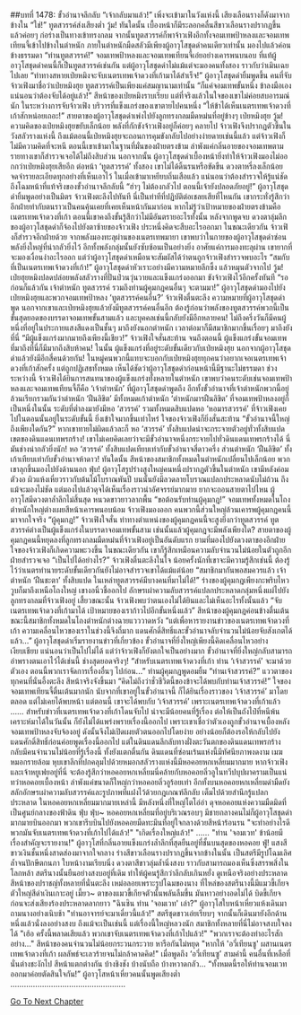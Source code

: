 ##บทที่ 1478: ขั้วอำนาจลึกลับ
“เจ้ากลับมาแล้ว!”
เพิ่งจะเข้ามาในวังแห่งนี้ เสียงเลือนรางก็ดังมาจากข้างใน
“ใช่!”
ทูตสวรรค์ส่งเสียงต่ำ
วู้ม!
ทันใดนั้น เบื้องหน้าก็มีระลอกคลื่นสีขาวเลือนรางปรากฏขึ้น แล้วค่อยๆ ก่อร่างเป็นทางเข้าทรงกลม
จากนั้นทูตสวรรค์ก็พาจ้าวเฟิงอีกทั้งจอมเทพป้าหลงและจอมเทพเทียนจี้เข้าไปข้างในตำหนัก
ภายในตำหนักมืดสลัวมีเพียงผู้อาวุโสชุดดำคนเดียวเท่านั้น มองไปแล้วค่อนข้างธรรมดา
“ท่านทูตสวรรค์!”
จอมเทพป้าหลงและจอมเทพเทียนจี้เอ่ยอย่างเคารพนบนอบ
ที่แท้ผู้อาวุโสชุดดำคนนี้ก็เป็นทูตสวรรค์เช่นกัน
แต่ผู้อาวุโสชุดดำไม่แม้แต่จะมองคนทั้งสอง ราวกับว่าเมินเฉยไปเลย
“ท่าทางสหายเป่ยหมิงจะจับเนตรเทพเจ้าดวงที่เก้ามาได้สำเร็จ!”
ผู้อาวุโสชุดดำยิ้มพูดขึ้น
คนที่จับจ้าวเฟิงมาชื่อว่าเป่ยหมิงฮุย ทูตสวรรค์เป็นเพียงแค่สมญานามเท่านั้น
“ก็แค่จอมเทพขั้นหนึ่ง ข้าลงมือเองแน่นอนว่าต้องจับได้อยู่แล้ว!”
สีหน้าของเป่ยหมิงราบเรียบ
แต่ที่จริงแล้วในใจของเขาไม่ค่อยสบอารมณ์นัก ในระหว่างการจับจ้าวเฟิง บริวารที่แข็งแกร่งของเขาตายไปคนหนึ่ง
“ให้ข้าได้เห็นเนตรเทพเจ้าดวงที่เก้าสักหน่อยเถอะ!”
สายตาของผู้อาวุโสชุดดำเพ่งไปยังลูกทรงกลมมืดหม่นที่อยู่ข้างๆ เป่ยหมิงฮุย
วู้ม!
ความคิดของเป่ยหมิงฮุยขยับเล็กน้อย พลังที่กักขังจ้าวเฟิงอยู่ก็ค่อยๆ คลายไป
จ้าวเฟิงจึงปรากฏตัวขึ้นในวังสลัวรางแห่งนี้
ถึงแม้ตอนนี้เป่ยหมิงฮุยจะถอนการคุมขังกลับไปอย่างง่ายดายเช่นนี้แล้ว แต่จ้าวเฟิงก็ไม่มีความคิดที่จะหนี
ตอนนี้เขาเข้ามาในฐานที่มั่นของฝ่ายตรงข้าม ลำพังแค่กลิ่นอายของจอมเทพตามรายทางเขาก็สำรวจเจอได้ไม่ถึงสิบส่วน
นอกจากนั้น ผู้อาวุโสชุดดำเบื้องหน้ายิ่งทำให้จ้าวเฟิงมองไม่ออกกว่าเป่ยหมิงฮุยเสียอีก
ต่อหน้า ‘ทูตสวรรค์’ ทั้งสอง เขาไม่ได้ดิ้นรนหรือขัดขืน ดวงตาหรี่ลงเล็กน้อย จดจำรายละเอียดทุกอย่างที่เห็นเอาไว้
ในเมื่อเข้ามาเหยียบถิ่นเสือแล้ว แน่นอนว่าต้องสำรวจให้รู้แน่ชัดถึงโฉมหน้าที่แท้จริงของขั้วอำนาจลึกลับนี้
“ฮ่าๆ ไม่ต้องกลัวไป ตอนนี้เจ้ายังปลอดภัยอยู่!”
ผู้อาวุโสชุดดำยิ้มพูดอย่างเป็นมิตร
จ้าวเฟิงตะลึงไปทันที นี่เป็นท่าทีที่ปฏิบัติต่อเชลยเสียที่ไหนกัน เขากระทั่งรู้สึกว่าอีกฝ่ายทำกับตนราวเป็นคนคุ้นเคยที่เคยเห็นหน้ากันมาก่อน
หากไม่รู้ว่าเป้าหมายของฝ่ายตรงข้ามคือเนตรเทพเจ้าดวงที่เก้า ตอนนี้เขาคงถึงขั้นรู้สึกว่าไม่มีอันตรายอะไรทั้งนั้น
หลังจากพูดจบ ดวงตาลุ่มลึกของผู้อาวุโสชุดดำก็จ้องไปยังตาซ้ายของจ้าวเฟิง ประหนึ่งคิดจะสืบอะไรออกมา
ในขณะเดียวกัน จ้าวเฟิงก็สำรวจอีกฝ่ายด้วย
จากพลังมองทะลุผ่านของเนตรเทพมายา เขาพบว่าในกายของผู้อาวุโสชุดดำซ่อนพลังยิ่งใหญ่ที่น่ากลัวยิ่งไว้
อีกทั้งพลังกลุ่มนั้นยังซับซ้อนเป็นอย่างยิ่ง อาศัยแค่การมองทะลุผ่าน เขายากที่จะมองเงื่อนงำอะไรออก
แต่ว่าผู้อาวุโสชุดดำเหมือนจะสัมผัสได้ว่าตนถูกจ้าวเฟิงสำรวจพบอะไร
“สมกับที่เป็นเนตรเทพเจ้าดวงที่เก้า!”
ผู้อาวุโสชุดดำหัวเราะอย่างมีความหมายลึกซึ้ง แล้วหมุนตัวจากไป
วู้ม!
เป่ยฮุยหมิงปลดปล่อยพลังสลัวรางที่ปั่นป่วนวุ่นวายและแข็งแกร่งออกมา ขังจ้าวเฟิงไว้อีกครั้งทันที
“รอก่อนก็แล้วกัน เจ้าตำหนัก ทูตสวรรค์ รวมถึงท่านผู้คุมกฎคนอื่นๆ จะตามมา!”
ผู้อาวุโสชุดดำมองไปยังเป่ยหมิงฮุยและพวกจอมเทพป้าหลง
‘ทูตสวรรค์คนอื่น?’
จ้าวเฟิงตื่นตะลึง
ความหมายที่ผู้อาวุโสชุดดำพูด นอกจากเขาและเป่ยหมิงฮุยแล้วยังมีทูตสวรรค์คนอื่นอีก
ต้องรู้ก่อนว่าพลังของทูตสวรรค์พวกนี้เป็นขั้นสุดยอดของบรรดาจอมเทพขั้นสามแล้ว
และบุคคลเช่นนี้กลับยังมีอีกหลายคน!
ไม่ถึงครึ่งวันก็มีคนผู้หนึ่งที่อยู่ในประกายแสงสีแดงเป็นชั้นๆ มาถึงยังนอกตำหนัก
เวลาต่อมาก็มีสมาชิกมากขึ้นเรื่อยๆ มาถึงยังที่นี่
“มีผู้แข็งแกร่งมากมายถึงเพียงนี้เชียว!”
จ้าวเฟิงใจสั่นสะท้าน
จนถึงตอนนี้ ผู้แข็งแกร่งขั้นจอมเทพที่มาถึงที่นี่ก็มีมากถึงสิบห้าคน!
ในนั้น ผู้แข็งแกร่งที่อยู่ระดับขั้นเดียวกับเป่ยหมิงฮุย นอกจากผู้อาวุโสชุดดำแล้วยังมีอีกสี่คนด้วยกัน!
ในหมู่คนพวกนี้แทบจะบอกกับเป่ยหมิงฮุยทุกคนว่าอยากเจอเนตรเทพเจ้าดวงที่เก้าสักครั้ง แต่ถูกปฏิเสธทั้งหมด
เห็นได้ชัดว่าผู้อาวุโสชุดดำก่อนหน้านี้มีฐานะไม่ธรรมดา
ช่วงระหว่างนี้ จ้าวเฟิงได้ยินการสนทนาของผู้แข็งแกร่งทั้งหลายในตำหนัก
เขาพบว่าคนระดับเช่นจอมเทพป้าหลงและจอมเทพเทียนจี้ก็คือ ‘เจ้าตำหนัก’ ที่ผู้อาวุโสชุดดำพูดถึง
อีกทั้งขั้วอำนาจที่เจ้าตำหนักพวกนี้อยู่ล้วนเรียกรวมกันว่าตำหนัก ‘ฝืนลิขิต’ มีทั้งหมดเก้าตำหนัก ‘ตำหนักมารฝืนลิขิต’ ที่จอมเทพป้าหลงอยู่ก็เป็นหนึ่งในนั้น
ระดับที่ต่ำลงมายังมีหอ ‘สวรรค์’ รวมทั้งหมดสิบแปดหอ ‘หอมารสวรรค์’ ที่จ้าวเฟิงเคยไปในตอนนั้นอยู่ในระดับขั้นนี้
ยิ่งเข้าใจมากขึ้นเท่าไหร่ ใจของจ้าวเฟิงก็ยิ่งสั่นสะท้าน “ขั้วอำนาจนี้ใหญ่ถึงเพียงใดกัน?”
หากเขาทายไม่ผิดแล้วละก็ หอ ‘สวรรค์’ ทั้งสิบแปดน่าจะกระจายตัวอยู่ทั่วทั้งสิบแปดเขตของดินแดนเทพรกร้าง!
เขาไม่เคยคิดเลยว่าจะมีขั้วอำนาจหนึ่งกระจายไปทั่วดินแดนเทพรกร้างได้ นี่มันช่างน่ากลัวยิ่งนัก!
หอ ‘สวรรค์’ ทั้งสิบแปดเทียบเท่ากับขั้วอำนาจสี่ดาวครึ่ง ส่วนตำหนัก ‘ฝืนลิขิต’ ทั้งเก้าเทียบเท่ากับขั้วอำนาจห้าดาว!
ทันใดนั้น สีหน้าของสมาชิกทั้งหมดในตำหนักเปลี่ยนไปเล็กน้อย พวกเขาลุกขึ้นมองไปยังด้านนอก
ฟุ่บ!
ผู้อาวุโสรูปร่างสูงใหญ่คนหนึ่งปรากฏตัวขึ้นในตำหนัก
เขามีหลังค่อมตัวงอ ผิวแห้งเหี่ยวราวกับต้นไม้โบราณพันปี บนนั้นยังมีลวดลายโบราณแปลกประหลาดนับไม่ถ้วน ถึงแม้จะมองไม่ชัด แต่มองไปแล้วดุจได้เห็นเรื่องราวน่าอัศจรรย์มากมาย ยากจะถอนสายตาไปไหน
ผู้อาวุโสมีดวงตาล้ำลึกไม่สิ้นสุด หนวดขาวยาวลากพื้น
“ขอต้อนรับท่านผู้คุมกฎ!”
จอมเทพทั้งหมดในโถงตำหนักใหญ่ต่างเผยสีหน้าเคารพนอบน้อม
จ้าวเฟิงมองออก คนพวกนี้ส่วนใหญ่ล้วนเคารพผู้คุมกฎคนนี้มาจากใจจริง
“ผู้คุมกฎ!”
จ้าวเฟิงใจสั่น
ท่าทางตำแหน่งของผู้คุมกฎคนนี้จะสูงยิ่งกว่าทูตสวรรค์
ทูตสวรรค์ต่างเป็นผู้แข็งแกร่งในบรรดาจอมเทพขั้นสาม เช่นนั้นแล้วผู้คุมกฎจะมีพลังเพียงใด?
สายตาของผู้คุมกฎคนนี้หยุดลงที่ลูกทรงกลมมืดหม่นที่จ้าวเฟิงอยู่เป็นอันดับแรก
ยามที่มองไปยังดวงตาของอีกฝ่าย ใจของจ้าวเฟิงก็เกิดความพะวงขึ้น
ในขณะเดียวกัน เขาก็รู้สึกเหมือนความลับจำนวนไม่น้อยในตัวถูกอีกฝ่ายสำรวจเจอ
“เป็นไปได้อย่างไร?”
จ้าวเฟิงตื่นตะลึงในใจ
น้อยครั้งนักที่เขาจะมีความรู้สึกเช่นนี้
ต้องรู้ไว้ว่าเนตรทำนายระดับขั้นเดียวกันยังไม่อาจสำรวจเขาได้แม้แต่น้อย
“สมาชิกมากันพอสมควรแล้ว เจ้าตำหนัก ‘ฝืนชะตา’ ทั้งสิบแปด ในเหล่าทูตสวรรค์มีบางคนที่มาไม่ได้!”
ร่างของผู้คุมกฎเพียงกะพริบไหววูบก็มาถึงเหนือโถงใหญ่
เขางอนิ้วชี้ออกไป อักษรเผ่าความลับสวรรค์แปลกประหลาดกลุ่มหนึ่งแผ่ไปยังลูกทรงกลมที่จ้าวเฟิงอยู่
เสี้ยวขณะนั้น จ้าวเฟิงพบว่าตนเองไม่ได้ยินและไม่เห็นอะไรทั้งนั้นแล้ว
“จับเนตรเทพเจ้าดวงที่เก้ามาได้ เป้าหมายของเราก้าวไปอีกขั้นหนึ่งแล้ว”
สีหน้าของผู้คุมกฎค่อนข้างตื่นเต้น
ขณะนี้สมาชิกทั้งหมดในโถงตำหนักต่างฉายแวววาดหวัง
“แต่เพื่อหารายงานข่าวของเนตรเทพเจ้าดวงที่เก้า ความเคลื่อนไหวของเราในช่วงนี้จึงถี่มาก แดนศักดิ์สิทธิ์และขั้วอำนาจลับจำนวนไม่น้อยจับสังเกตได้แล้ว...”
ผู้อาวุโสชุดดำเริ่มรายงานข่าวที่เกี่ยวข้อง
ขั้วอำนาจที่ยิ่งใหญ่เพียงนี้คิดเคลื่อนไหวอย่างเงียบเชียบ แน่นอนว่าเป็นไปไม่ได้
แต่ว่าจ้าวเฟิงก็ยังตกใจเป็นอย่างมาก ขั้วอำนาจที่ยิ่งใหญ่กลับสามารถอำพรางตนเอาไว้ได้เช่นนี้ ช่างสุดยอดจริงๆ!
“สำหรับเนตรเทพเจ้าดวงที่เก้า ท่าน ‘เจ้าสวรรค์’ จะมาด้วยตัวเอง ตอนนี้พวกเราจัดการเรื่องอื่นๆ ไปก่อน...”
ท่านผู้คุมกฎพูดอมยิ้ม
“ท่านเจ้าสวรรค์?”
แววตาของทุกคนที่นั่นอึ้งตะลึง สีหน้าจริงจังขึ้นมา
“คิดไม่ถึงว่าชั่วชีวิตนี้ของข้าจะได้พบกับท่านเจ้าสวรรค์!”
ใจของจอมเทพเทียนจี้ตื่นเต้นมากนัก
นับจากที่เขาอยู่ในขั้วอำนาจนี้ ก็ได้ยินเรื่องราวของ ‘เจ้าสวรรค์’ มาโดยตลอด แต่ไม่เคยได้พบหน้า
แต่ตอนนี้ เขาจะได้พบกับ ‘เจ้าสวรรค์’ เพราะเนตรเทพเจ้าดวงที่เก้าแล้ว
……
สำหรับข่าวที่เนตรเทพเจ้าดวงที่เก้าโดนจับไป น่าจะมีน้อยคนที่รู้เรื่อง
ต่อให้เป็นถังไป๋ที่หนีพ้นเคราะห์มาได้ในวันนั้น ก็ยังไม่ได้แพร่งพรายเรื่องนี้ออกไป
เพราะเขาเชื่อว่าตัวเองถูกขั้วอำนาจเบื้องหลังจอมเทพป้าหลงจับจ้องอยู่ ดังนั้นจึงไม่เปิดเผยตัวตนออกไปโดยง่าย อย่างน้อยก็ต้องรอให้กลับไปยังแดนศักดิ์สิทธิ์ก่อนค่อยพูดเรื่องนี้ออกไป
แต่ในดินแดนลึกลับทางฝั่งตะวันตกของดินแดนเทพรกร้างกลับมีคนจำนวนไม่น้อยที่รู้เรื่องนี้ ทั้งยังแตกตื่นกัน
ดินแดนที่ซ่อนเร้นแห่งนี้มีทัศนียภาพงดงาม เมฆหมอกรายล้อม
หุบเขาลึกที่ปกคลุมไปด้วยหมอกสลัวรางแห่งนี้มีหอคอยหกเหลี่ยมมากมาย
หากจ้าวเฟิงและเจ้าหยูเฟยอยู่ที่นี่ จะต้องรู้สึกว่าหอคอยหกเหลี่ยมนี่คล้ายกับหอคอยลิ่วอูในทวีปบุปผาครามเป็นแน่
ทว่าหอคอยเบื้องหน้า ลำพังแค่ขนาดก็ใหญ่กว่าหอคอยลิ่วอูร้อยเท่า
อีกทั้งบนหอคอยหกเหลี่ยมดำมืดยังสลักอักษรเผ่าความลับสวรรค์และรูปภาพที่แฝงไว้ด้วยกฎเกณฑ์ลึกลับ เต็มไปด้วยสำนึกรู้แปลกประหลาด
ในหอคอยหกเหลี่ยมมากมายเหล่านี้ มีหลังหนึ่งที่ใหญ่โตโอ่อ่า ดุจหอคอยแห่งความมืดมิดที่เป็นศูนย์กลางของฟ้าดิน
ฟุ่บ ฟุ่บ~
หอคอยหกเหลี่ยมที่อยู่บริเวณรอบๆ มีชายกลางคนไม่ก็ผู้อาวุโสชุดดำมากมายบินออกมา
พวกเขารีบบินไปยังหอคอยมืดทะมึนที่อยู่ใจกลางด้วยสีหน้าร้อนรน
"จะทำอย่างไรดี พวกมันจับเนตรเทพเจ้าดวงที่เก้าไปได้แล้ว!"
"เกิดเรื่องใหญ่แล้ว!"
……
"ท่าน 'จอมเวท' ข้าน้อยมีเรื่องสำคัญจะรายงาน!"
ผู้อาวุโสที่กลิ่นอายแข็งแกร่งล้ำลึกที่สุดยืนอยู่ที่ชั้นบนสุดของหอคอย
ฟู่!
แสงสีขาวเงินชั้นหนึ่งสาดส่องมาจากใจกลาง
ร่างสีขาวเลือนรางปรากฏขึ้นจากข้างในนั้น เป็นสตรีมีรูปโฉมเลิศล้ำจนปักษีตกนภา ใบหน้างามเรียบนิ่ง ดวงตาสีขาวลุ่มล้ำนิ่งสงบ ราวกับสามารถมองเห็นซึ่งสรรพสิ่งในโลกหล้า
สตรีนางนั้นยืนอย่างสงบอยู่ที่เดิม ทำให้ผู้คนรู้สึกว่าลึกลับเกินหยั่ง ดูเหนือจริงอย่างประหลาด
สีหน้าของปราชญ์ทั้งหลายที่นั่นตะลึง เหม่อลอยเพราะรูปโฉมของนาง
ที่ไหล่ของสตรีนางนี้มีแมวขี้เกียจตัวใหญ่สีดำเงินเกาะอยู่
เมี้ยว~
ตาของแมวขี้เกียจตัวนั้นพลันลืมขึ้น มันหาวอย่างอดไม่ได้ บิดขี้เกียจก่อนจะส่งเสียงร้องประหลาดลากยาว
"ฉินซิน ท่าน 'จอมเวท' เล่า?"
ผู้อาวุโสใบหน้าเหี่ยวแห้งเดินมา ถามนางอย่างเนิบช้า
"ท่านอาจารย์จะมาเดี๋ยวนี้แล้ว!"
สตรีชุดขาวเอ่ยเรียบๆ จากนั้นก็เดินมายังอีกด้านหนึ่งแล้วนั่งลงอย่างสงบ
ถึงแม้จะเป็นเช่นนี้ แต่เรื่องนี้ใหญ่หลวงนัก สมาชิกทั้งหลายที่นี่ไม่อาจสงบใจลงได้
"เฮ้อ ครั้งนี้พลาดเสียแล้ว พวกเขาจับเนตรเทพเจ้าดวงที่เก้าไปแล้ว!"
"พวกเราจะต้องทำอะไรสักอย่าง..."
สีหน้าของคนจำนวนไม่น้อยกระวนกระวาย หารือกันไม่หยุด
"หากให้ 'อวี่เทียนซู' ผสานเนตรเทพเจ้าดวงที่เก้า ผลลัพธ์จะเลวร้ายจนไม่กล้าคาดคิด!"
เมื่อพูดถึง ‘อวี่เทียนซู’ สามคำนี้ คนอื่นที่เหลือที่นั่นต่างชะงักไป สีหน้าแตกต่างกัน บ้างชิงชัง บ้างนับถือ บ้างหวาดกลัว...
“ทั้งหมดนี้รอให้ท่านจอมเวทออกมาค่อยตัดสินใจกัน!”
ผู้อาวุโสหน้าเหี่ยวคนนั้นพูดเสียงต่ำ
……………………………………………


[Go To Next Chapter]( ./335.md)